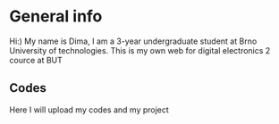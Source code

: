 # General info
 Hi:) My name is Dima, I am a 3-year undergraduate student at Brno University of technologies. This is my own web for digital electronics 2 cource at BUT
 ## Codes
 Here I will upload my codes and my project
